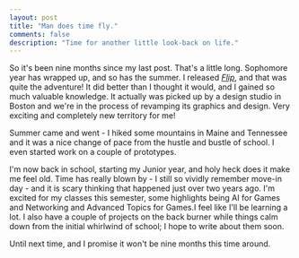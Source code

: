```yaml
---
layout: post
title: "Man does time fly."
comments: false
description: "Time for another little look-back on life."
---
```


So it's been nine months since my last post. That's a little long. Sophomore year has wrapped up, and so has the summer. I released [*Flip*](https://itunes.apple.com/us/app/flip-a-gravity-game/id908133039?mt=8), and that was quite the adventure! It did better than I thought it would, and I gained so much valuable knowledge. It actually was picked up by a design studio in Boston and we're in the process of revamping its graphics and design. Very exciting and completely new territory for me!


Summer came and went - I hiked some mountains in Maine and Tennessee and it was a nice change of pace from the hustle and bustle of school. I even started work on a couple of prototypes.


I'm now back in school, starting my Junior year, and holy heck does it make me feel old. Time has really blown by - I still so vividly remember move-in day - and it is scary thinking that happened just over two years ago. I'm excited for my classes this semester, some highlights being AI for Games and Networking and Advanced Topics for Games.I feel like I'll be learning a lot. I also have a couple of projects on the back burner while things calm down from the initial whirlwind of school; I hope to write about them soon.


Until next time, and I promise it won't be nine months this time around.
